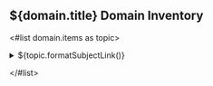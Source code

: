 ## ${domain.title} Domain Inventory

<#list domain.items as topic>
<details>
  <summary>${topic.formatSubjectLink()}</summary>

  <#list topic.getFacts() as fact>
  * ${topic.formatFact(fact, "topics/")}
  </#list>
</details>

</#list>

